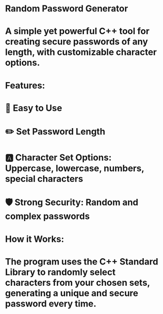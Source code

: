 # Random Password Generator
# A simple yet powerful C++ tool for creating secure passwords of any length, with customizable character options.

# Features:
# 🌟 Easy to Use
# ✏️ Set Password Length
# 🅰️ Character Set Options: Uppercase, lowercase, numbers, special characters
# 🛡️ Strong Security: Random and complex passwords

# How it Works:
# The program uses the C++ Standard Library to randomly select characters from your chosen sets, generating a unique and secure password every time.
